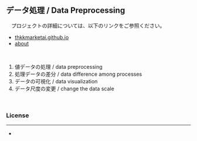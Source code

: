 ## **データ処理 / Data Preprocessing**

　プロジェクトの詳細については、以下のリンクをご参照ください。

- [thkkmarketai.github.io](htttps://thkkmarketai.github.io)
- [about](https://thkkmarketai.github.io/about)

&emsp;

1. 値データの処理 / data preprocessing
2. 処理データの差分 / data difference among processes
3. データの可視化 / data visualization
4. データ尺度の変更 / change the data scale

&emsp;

### **License**
---
-

&emsp;
